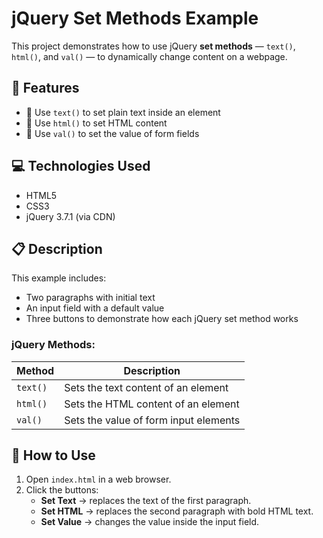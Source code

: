 # jQuery Set Methods Example

This project demonstrates how to use jQuery **set methods** — `text()`, `html()`, and `val()` — to dynamically change content on a webpage.

## 🚀 Features

- 🔹 Use `text()` to set plain text inside an element
- 🔹 Use `html()` to set HTML content
- 🔹 Use `val()` to set the value of form fields

## 💻 Technologies Used

- HTML5
- CSS3
- jQuery 3.7.1 (via CDN)

## 📋 Description

This example includes:
- Two paragraphs with initial text
- An input field with a default value
- Three buttons to demonstrate how each jQuery set method works

### jQuery Methods:

| Method | Description |
|--------|-------------|
| `text()` | Sets the text content of an element |
| `html()` | Sets the HTML content of an element |
| `val()` | Sets the value of form input elements |

## 📌 How to Use

1. Open `index.html` in a web browser.
2. Click the buttons:
   - **Set Text** → replaces the text of the first paragraph.
   - **Set HTML** → replaces the second paragraph with bold HTML text.
   - **Set Value** → changes the value inside the input field.
